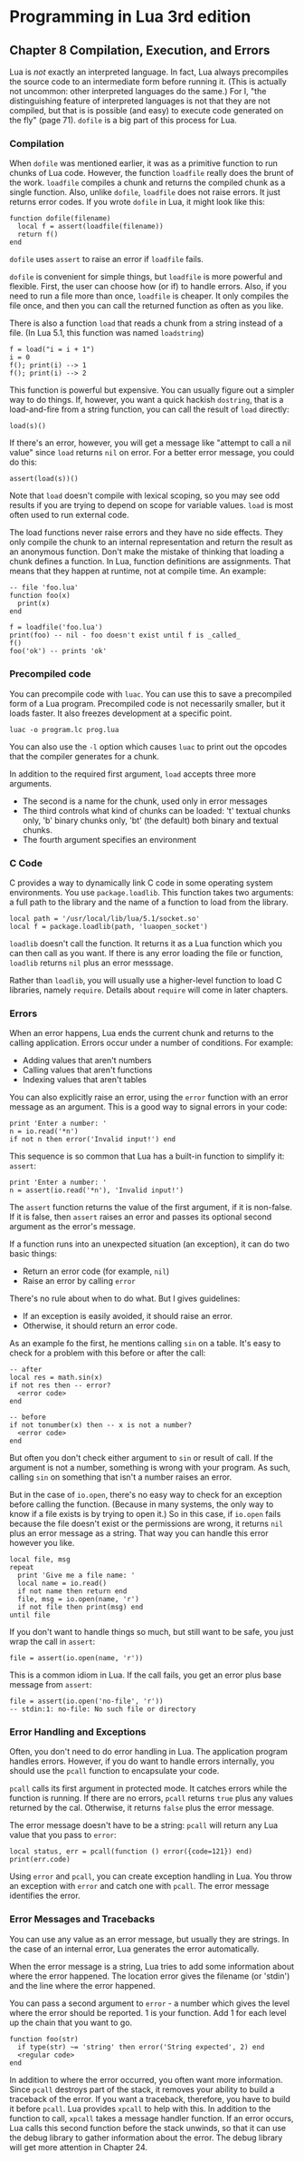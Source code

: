 # Programming in Lua 3rd edition

## Chapter 8 Compilation, Execution, and Errors

Lua is *not* exactly an interpreted language. In fact, Lua always
precompiles the source code to an intermediate form before running it.
(This is actually not uncommon: other interpreted languages do the same.)
For I, "the distinguishing feature of interpreted languages is not that
they are not compiled, but that is is possible (and easy) to execute code
generated on the fly" (page 71). `dofile` is a big part of this process for
Lua.

### Compilation

When `dofile` was mentioned earlier, it was as a primitive function to run
chunks of Lua code. However, the function `loadfile` really does the brunt
of the work. `loadfile` compiles a chunk and returns the compiled chunk as
a single function. Also, unlike `dofile`, `loadfile` does not raise errors.
It just returns error codes. If you wrote `dofile` in Lua, it might look
like this:

    function dofile(filename)
      local f = assert(loadfile(filename))
      return f()
    end

`dofile` uses `assert` to raise an error if `loadfile` fails.

`dofile` is convenient for simple things, but `loadfile` is more powerful
and flexible. First, the user can choose how (or if) to handle errors.
Also, if you need to run a file more than once, `loadfile` is cheaper. It
only compiles the file once, and then you can call the returned function as
often as you like.

There is also a function `load` that reads a chunk from a string instead of
a file. (In Lua 5.1, this function was named `loadstring`)

    f = load("i = i + 1")
    i = 0
    f(); print(i) --> 1
    f(); print(i) --> 2

This function is powerful but expensive. You can usually figure out
a simpler way to do things. If, however, you want a quick hackish
`dostring`, that is a load-and-fire from a string function, you can call
the result of `load` directly:

    load(s)()

If there's an error, however, you will get a message like "attempt to call
a nil value" since `load` returns `nil` on error. For a better error
message, you could do this:

    assert(load(s))()

Note that `load` doesn't compile with lexical scoping, so you may see odd
results if you are trying to depend on scope for variable values. `load` is
most often used to run external code.

The load functions never raise errors and they have no side effects. They
only compile the chunk to an internal representation and return the result
as an anonymous function. Don't make the mistake of thinking that loading
a chunk defines a function. In Lua, function definitions are assignments.
That means that they happen at runtime, not at compile time. An example:

    -- file 'foo.lua'
    function foo(x)
      print(x)
    end

    f = loadfile('foo.lua')
    print(foo) -- nil - foo doesn't exist until f is _called_
    f()
    foo('ok') -- prints 'ok'

### Precompiled code

You can precompile code with `luac`. You can use this to save a precompiled
form of a Lua program. Precompiled code is not necessarily smaller, but it
loads faster. It also freezes development at a specific point.

    luac -o program.lc prog.lua

You can also use the `-l` option which causes `luac` to print out the
opcodes that the compiler generates for a chunk.

In addition to the required first argument, `load` accepts three more
arguments.

+ The second is a name for the chunk, used only in error messages
+ The third controls what kind of chunks can be loaded: 't' textual chunks
  only, 'b' binary chunks only, 'bt' (the default) both binary and textual
  chunks.
+ The fourth argument specifies an environment

### C Code

C provides a way to dynamically link C code in some operating system
environments. You use `package.loadlib`. This function takes two arguments:
a full path to the library and the name of a function to load from the
library.

    local path = '/usr/local/lib/lua/5.1/socket.so'
    local f = package.loadlib(path, 'luaopen_socket')

`loadlib` doesn't call the function. It returns it as a Lua function which
you can then call as you want. If there is any error loading the file or
function, `loadlib` returns `nil` plus an error messsage.

Rather than `loadlib`, you will usually use a higher-level function to load
C libraries, namely `require`. Details about `require` will come in later
chapters.

### Errors

When an error happens, Lua ends the current chunk and returns to the
calling application. Errors occur under a number of conditions. For
example:

+ Adding values that aren't numbers
+ Calling values that aren't functions
+ Indexing values that aren't tables

You can also explicitly raise an error, using the `error` function with an
error message as an argument. This is a good way to signal errors in your
code:

    print 'Enter a number: '
    n = io.read('*n')
    if not n then error('Invalid input!') end

This sequence is so common that Lua has a built-in function to simplify it:
`assert`:

    print 'Enter a number: '
    n = assert(io.read('*n'), 'Invalid input!')

The `assert` function returns the value of the first argument, if it is
non-false. If it is false, then `assert` raises an error and passes its
optional second argument as the error's message.

If a function runs into an unexpected situation (an exception), it can do
two basic things:

+ Return an error code (for example, `nil`)
+ Raise an error by calling `error`

There's no rule about when to do what. But I gives guidelines:

+ If an exception is easily avoided, it should raise an error.
+ Otherwise, it should return an error code.

As an example fo the first, he mentions calling `sin` on a table. It's easy
to check for a problem with this before or after the call:

    -- after
    local res = math.sin(x)
    if not res then -- error?
      <error code>
    end

    -- before
    if not tonumber(x) then -- x is not a number?
      <error code>
    end

But often you don't check either argument to `sin` or result of call. If
the argument is not a number, something is wrong with your program. As
such, calling `sin` on something that isn't a number raises an error.

But in the case of `io.open`, there's no easy way to check for an exception
before calling the function. (Because in many systems, the only way to know
if a file exists is by trying to open it.) So in this case, if `io.open`
fails because the file doesn't exist or the permissions are wrong, it
returns `nil` plus an error message as a string. That way you can handle
this error however you like.

    local file, msg
    repeat
      print 'Give me a file name: '
      local name = io.read()
      if not name then return end
      file, msg = io.open(name, 'r')
      if not file then print(msg) end
    until file

If you don't want to handle things so much, but still want to be safe, you
just wrap the call in `assert`:

    file = assert(io.open(name, 'r'))

This is a common idiom in Lua. If the call fails, you get an error plus
base message from `assert`:

    file = assert(io.open('no-file', 'r'))
    -- stdin:1: no-file: No such file or directory

### Error Handling and Exceptions

Often, you don't need to do error handling in Lua. The application program
handles errors. However, if you do want to handle errors internally, you
should use the `pcall` function to encapsulate your code.

`pcall` calls its first argument in protected mode. It catches errors while
the function is running. If there are no errors, `pcall` returns `true`
plus any values returned by the cal. Otherwise, it returns `false` plus the
error message.

The error message doesn't have to be a string: `pcall` will return any Lua
value that you pass to `error`:

    local status, err = pcall(function () error({code=121}) end)
    print(err.code)

Using `error` and `pcall`, you can create exception handling in Lua. You
throw an exception with `error` and catch one with `pcall`. The error
message identifies the error.

### Error Messages and Tracebacks

You can use any value as an error message, but usually they are strings. In
the case of an internal error, Lua generates the error automatically.

When the error message is a string, Lua tries to add some information about
where the error happened. The location error gives the filename (or
'stdin') and the line where the error happened.

You can pass a second argument to `error` - a number which gives the level
where the error should be reported. 1 is your function. Add 1 for each
level up the chain that you want to go.

    function foo(str)
      if type(str) ~= 'string' then error('String expected', 2) end
      <regular code>
    end

In addition to where the error occurred, you often want more information.
Since `pcall` destroys part of the stack, it removes your ability to build
a traceback of the error. If you want a traceback, therefore, you have to
build it before `pcall`. Lua provides `xpcall` to help with this. In
addition to the function to call, `xpcall` takes a message handler
function. If an error occurs, Lua calls this second function before the
stack unwinds, so that it can use the debug library to gather information
about the error. The debug library will get more attention in Chapter 24.
